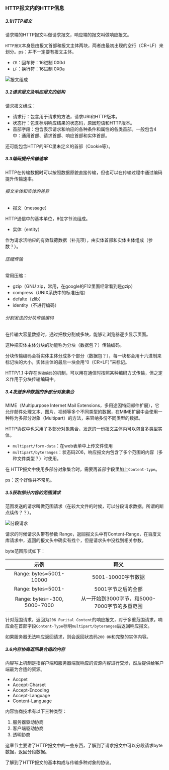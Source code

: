### HTTP报文内的HTTP信息
##### 3.1HTTP报文
请求端的HTTP报文叫做请求报文，响应端的报文叫做响应报文。

`HTTP报文`本身是由报文首部和报文主体两块，两者由最初出现的空行（CR+LF）来划分。ps：并不一定要有报文主体。
* `CR`：回车符：16进制 0X0d
* `LF`：换行符：16进制 0X0a

![报文组成](https://wx2.sinaimg.cn/large/005VwC5mly1g6ughhrtjkj30s908gjvf.jpg)

##### 3.2请求报文及响应报文的结构
请求报文组成：
* 请求行：包含用于请求的方法，请求URI和HTTP版本。
* 状态行：包含标明响应结果的状态码，原因短语和HTTP版本。
* 首部字段：包含表示请求和响应的各种条件和属性的各类首部。一般包含4中：通用首部、请求首部、响应首部和实体首部。

还可能包含HTTP的RFC里未定义的首部（Cookie等）。

##### 3.3编码提升传输速率
HTTP在传输数据时可以按照数据原貌直接传输，但也可以在传输过程中通过编码提升传输速率。

###### 报文主体和实体的差异
* 报文（message）

HTTP通信中的基本单位，8位字节流组成。

* 实体（entity）

作为请求活响应的有效载荷数据（补充项），由实体首部和实体主体组成（参数？）。

###### 压缩传输
常用压缩：
* gzip（GNU zip，常用，在google的F12里面经常看到是gzip）
* compress（UNIX系统中的标准压缩）
* defalte（zlib）
* identity（不进行编码）

###### 分割发送的分块传输编码
在传输大容量数据时，通过把数分割成多块，能够让浏览器逐步显示页面。

这种把实体主体分块的功能称为分块（数据包？）传输编码。

分块传输编码会将实体主体分成多个部分（数据包？），每一块都会用十六进制来标记块的大小，实体主体的最后一块会用“0（CR+LF）”来标记。

HTTP/1.1 中存在`传输编码`的机制，可以用在通信时按照某种编码方式传输，但之定义作用于分块传输编码中。

##### 3.4发送多种数据的多部分对象集合
MIME（Multipurpose Internet Mail Extensions，多用途因特网邮件扩展），它允许邮件处理文本、图片、视频等多个不同类型的数据，在MIME扩展中会使用一种称为多部分对象（Multipart）的方法，来容纳多份不同类型的数据。

HTTP协议中也采用了多部分对象集合，发送的一份报文主体内可以包含多类型实体。

* `multipart/form-data`：在web表单中上传文件使用
* `multipart/byteranges`：状态码206，响应报文内包含了多个范围的内容（多种文件类型？）时使用。

在 HTTP报文中使用多部分对象集合时，需要再首部字段里加上`Content-type`。

ps：这个好像并不常见。

##### 3.5获取部分内容的范围请求

范围发送的请求叫做范围请求（在较大文件的时候，可以分段请求数据。所谓的断点续传？？）。

![分段请求](https://wx3.sinaimg.cn/large/005VwC5mly1g6ukrordgwj30re0l3nak.jpg)

请求的时候请求头带有参数 Range，返回报文头中有Content-Range，在百度文库请求中，返回的报文头中确实有找个，但是请求头中没找到相关参数。

byte范围形式如下：

|             示例             |                     释义                      |
|:----------------------------:|:---------------------------------------------:|
|   Range: bytes=5001-10000    |              5001-10000字节数据               |
|      Range: bytes=5001-      |              5001字节之后的全部               |
| Range: bytes=-300, 5000-7000 | 从一开始到3000字节，和5000-7000字节的多重范围 |

针对范围请求，返回为`206 Parital Content`的响应报文，对于多重范围请求，响应会在首部字段`Content-Type`标明`multipart/byteranges`后返回响应报文。

如果服务器无法响应返回请求，则会返回状态码`200 OK`和完整的实体内容。

##### 3.6内容协商返回最合适的内容
内容写上机制是指客户端和服务器端就响应的资源内容进行交涉，然后提供给客户端最为合适的资源。

* Accpet
* Accept-Charset
* Accept-Encoding
* Accept-Language
* Content-Language

内容协商技术有以下三种类型：
1. 服务器驱动协商
2. 客户端驱动协商
3. 透明协商

这章节主要讲了HTTP报文中的一些东西，了解到了请求报文中可以分段请求byte数据，返回分段数据。

了解到了HTTP报文的基本构成与传输多种对象的协议。
